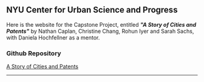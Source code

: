 ## NYU Center for Urban Science and Progress

Here is the website for the Capstone Project, entitled _**"A Story of Cities and Patents"**_ by Nathan Caplan, Christine Chang, Rohun Iyer and Sarah Sachs, with Daniela Hochfellner as a mentor.

### Github Repository
[A Story of Cities and Patents](https://github.com/rohuniyer/a_story_of_cities_and_patents)
___
